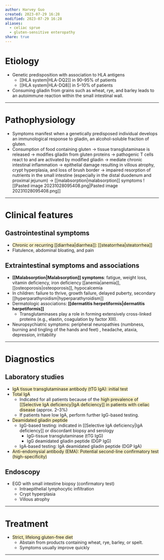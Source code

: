 ```yaml
---
author: Harvey Guo
created: 2023-07-29 16:28
modified: 2023-07-29 16:28
aliases:
  - celiac sprue
  - gluten-sensitive enteropathy
share: true
---
```

# Etiology
- Genetic predisposition with association to HLA antigens
	- [[HLA system|HLA-DQ2]] in 90–95% of patients
	- [[HLA system|HLA-DQ8]] in 5–10% of patients
- Consuming gliadin from grains such as wheat, rye, and barley leads to an autoimmune reaction within the small intestinal wall.

---
# Pathophysiology
- Symptoms manifest when a genetically predisposed individual develops an immunological response to gliadin, an alcohol-soluble fraction of gluten.
- Consumption of food containing gluten → tissue transglutaminase is released  → modifies gliadin from gluten proteins → pathogenic T cells react to and are activated by modified gliadin → mediate chronic intestinal inflammation → epithelial damage resulting in villous atrophy, crypt hyperplasia, and loss of brush border → impaired resorption of nutrients in the small intestine (especially in the distal duodenum and proximal jejunum) → [[malabsorption|malabsorption]] symptoms
![[Pasted image 20231028095408.png|Pasted image 20231028095408.png]]

---
# Clinical features
## Gastrointestinal symptoms
- <span style="background:rgba(240, 200, 0, 0.2)">Chronic or recurring [[diarrhea|diarrhea]]: [[steatorrhea|steatorrhea]]</span>
- Flatulence, abdominal bloating, and pain
## Extraintestinal symptoms and associations
- **[[Malabsorption|Malabsorption]] symptoms**: fatigue, weight loss, vitamin deficiency, iron deficiency [[anemia|anemia]], [[osteoporosis|osteoporosis]], hypocalcemia
- In children: failure to thrive, growth failure, delayed puberty, secondary [[hyperparathyroidism|hyperparathyroidism]]
- Dermatologic associations: **[[dermatitis herpetiformis|dermatitis herpetiformis]]**
	- Transglutaminases play a role in forming extensively cross-linked proteins (e.g., elastin, coagulation by factor XIII).
- Neuropsychiatric symptoms: peripheral neuropathies (numbness, burning and tingling of the hands and feet) , headache, ataxia, depression, irritability

---
# Diagnostics
## Laboratory studies
- <span style="background:rgba(240, 200, 0, 0.2)">IgA tissue transglutaminase antibody (tTG IgA): initial test</span>
- <span style="background:rgba(240, 200, 0, 0.2)">Total IgA</span>
	- Indicated for all patients because of the <span style="background:rgba(240, 200, 0, 0.2)">high prevalence of [[Selective IgA deficiency|IgA deficiency]] in patients with celiac disease</span> (approx. 2–3%)
	- If patients have low IgA, perform further IgG-based testing.
- <span style="background:rgba(240, 200, 0, 0.2)">Deamidated gliadin peptide</span>
	- IgG-based testing: indicated in [[Selective IgA deficiency|IgA deficiency]] or discordant biopsy and serology
		- IgG-tissue transglutaminase (tTG IgG)
		- IgG deamidated gliadin peptide (DGP IgG)
	- IgA-based testing: IgA deamidated gliadin peptide (DGP IgA)
- <span style="background:rgba(240, 200, 0, 0.2)">Anti-endomysial antibody (EMA): Potential second-line confirmatory test (high-specificity)</span>
## Endoscopy
- EGD with small intestine biopsy (confirmatory test)
	- Intraepithelial lymphocytic infiltration
	- Crypt hyperplasia
	- Villous atrophy

---
# Treatment
- <span style="background:rgba(240, 200, 0, 0.2)">Strict, lifelong gluten-free diet </span>
	- Abstain from products containing wheat, rye, barley, or spelt.
	- Symptoms usually improve quickly

---

